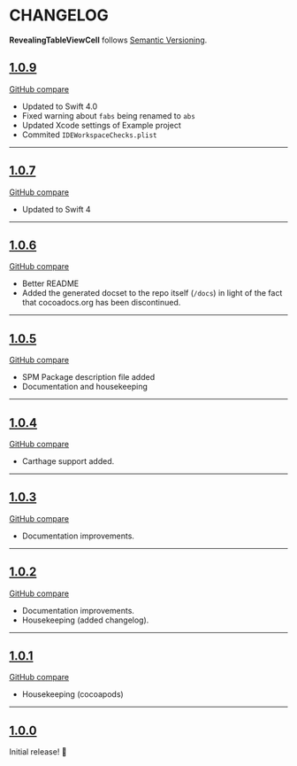 # CHANGELOG

__RevealingTableViewCell__ follows [Semantic Versioning](http://semver.org/).


## [1.0.9](https://github.com/sovata8/RevealingTableViewCell/releases/tag/1.0.9)
[GitHub compare](https://github.com/sovata8/RevealingTableViewCell/compare/1.0.7...1.0.9)

- Updated to Swift 4.0
- Fixed warning about `fabs` being renamed to `abs`
- Updated Xcode settings of Example project
- Commited `IDEWorkspaceChecks.plist`

---

## [1.0.7](https://github.com/sovata8/RevealingTableViewCell/releases/tag/1.0.7)
[GitHub compare](https://github.com/sovata8/RevealingTableViewCell/compare/1.0.6...1.0.7)

- Updated to Swift 4

---

## [1.0.6](https://github.com/sovata8/RevealingTableViewCell/releases/tag/1.0.6)
[GitHub compare](https://github.com/sovata8/RevealingTableViewCell/compare/1.0.5...1.0.6)

- Better README
- Added the generated docset to the repo itself (`/docs`) in light of the fact that cocoadocs.org has been discontinued.

---

## [1.0.5](https://github.com/sovata8/RevealingTableViewCell/releases/tag/1.0.5)
[GitHub compare](https://github.com/sovata8/RevealingTableViewCell/compare/1.0.4...1.0.5)

- SPM Package description file added
- Documentation and housekeeping

---

## [1.0.4](https://github.com/sovata8/RevealingTableViewCell/releases/tag/1.0.4)
[GitHub compare](https://github.com/sovata8/RevealingTableViewCell/compare/1.0.3...1.0.4)

- Carthage support added.

---

## [1.0.3](https://github.com/sovata8/RevealingTableViewCell/releases/tag/1.0.3)
[GitHub compare](https://github.com/sovata8/RevealingTableViewCell/compare/1.0.2...1.0.3)

- Documentation improvements.

---

## [1.0.2](https://github.com/sovata8/RevealingTableViewCell/releases/tag/1.0.2)
[GitHub compare](https://github.com/sovata8/RevealingTableViewCell/compare/v1.0.1...1.0.2)

- Documentation improvements.
- Housekeeping (added changelog).

---

## [1.0.1](https://github.com/sovata8/RevealingTableViewCell/releases/tag/v1.0.1)
[GitHub compare](https://github.com/sovata8/RevealingTableViewCell/compare/v1.0.0...v1.0.1)

- Housekeeping (cocoapods)

---

## [1.0.0](https://github.com/sovata8/RevealingTableViewCell/releases/tag/v1.0.0)

Initial release! 🎉

